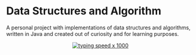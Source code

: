 # Data Structures and Algorithm
A personal project with implementations of data structures and algorithms, written in Java and created out of curiosity and for learning purposes.

<div align=center>

[![typing speed x 1000](https://upload.wikimedia.org/wikipedia/commons/2/2e/Boruvka%27s_algorithm_%28Sollin%27s_algorithm%29_Anim.gif)](https://github.com/anon)
</div>
